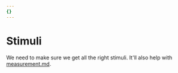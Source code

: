 ```yaml
---
{}
---
```

   
# Stimuli   
   
We need to make sure we get all the right stimuli. It'll also help with   
[measurement.md](./measurement.md).
